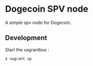 # Dogecoin SPV node

A simple spv node for Dogecoin.

## Development

Start the vagrantbox :
```
$ vagrant up
```

